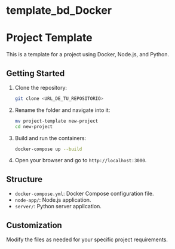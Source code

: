 # template_bd_Docker
# Project Template

This is a template for a project using Docker, Node.js, and Python.

## Getting Started

1. Clone the repository:
    ```bash
    git clone <URL_DE_TU_REPOSITORIO>
    ```

2. Rename the folder and navigate into it:
    ```bash
    mv project-template new-project
    cd new-project
    ```

3. Build and run the containers:
    ```bash
    docker-compose up --build
    ```

4. Open your browser and go to `http://localhost:3000`.

## Structure

- `docker-compose.yml`: Docker Compose configuration file.
- `node-app/`: Node.js application.
- `server/`: Python server application.

## Customization

Modify the files as needed for your specific project requirements.

